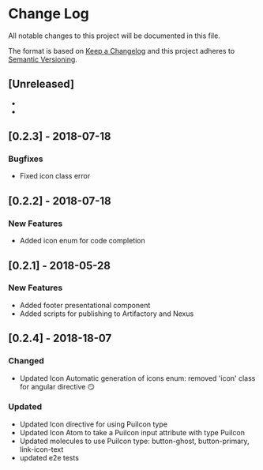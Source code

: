 # Change Log

All notable changes to this project will be documented in this file.

The format is based on [Keep a Changelog](http://keepachangelog.com/)
and this project adheres to [Semantic Versioning](http://semver.org/).

## [Unreleased]
* 
* 

## [0.2.3] - 2018-07-18
### Bugfixes
* Fixed icon class error

## [0.2.2] - 2018-07-18
### New Features
* Added icon enum for code completion

## [0.2.1] - 2018-05-28
### New Features
* Added footer presentational component
* Added scripts for publishing to Artifactory and Nexus

## [0.2.4] - 2018-18-07
### Changed
* Updated Icon Automatic generation of icons enum: 
removed 'icon' class for angular directive 😏

### Updated
* Updated Icon directive for using PuiIcon type
* Updated Icon Atom to take a PuiIcon input attribute with type PuiIcon
* Updated molecules to use PuiIcon type: button-ghost, button-primary, link-icon-text
* updated e2e tests
